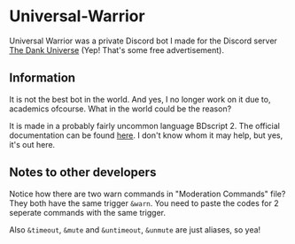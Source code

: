 # Universal-Warrior

Universal Warrior was a private Discord bot I made for the Discord server [The Dank Universe](https://discord.gg/sUPgd6TqEf) (Yep! That's some free advertisement).

## Information

It is not the best bot in the world.  And yes, I no longer work on it due to, academics ofcourse. What in the world could be the reason? 

It is made in a probably fairly uncommon language BDscript 2. The official documentation can be found [here](https://nilpointer-software.github.io/bdfd-wiki/guides/bdscript2.html). I don't know whom it may help, but yes, it's out here.

## Notes to other developers

Notice how there are two warn commands in "Moderation Commands" file? They both have the same trigger `&warn`. You need to paste the codes for 2 seperate commands with the same trigger. 

Also `&timeout`, `&mute` and `&untimeout`, `&unmute` are just aliases, so yea!
